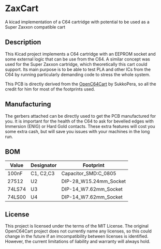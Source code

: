 # ZaxCart
A kicad implementation of a C64 cartridge with potential to be used as a Super Zaxxon compatible cart

## Description
This Kicad project implements a C64 cartridge with an EEPROM socket and some external logic that can be use from the C64. A similar concept was used for the Super Zaxxon cartridge, which theoretically this cart could support. Its main purpose is to be able to test PLA and other ICs from the C64 by running particularly demanding code to stress the whole system.

This PCB is directly derived from the [OpenC64Cart](https://github.com/SukkoPera/OpenC64Cart) by SukkoPera, so all the credit for him for most of the footprints used.

## Manufacturing

The gerbers attached can be directly used to get the PCB manufactured for you. It is important for the health of the C64 to ask for bevelled edges with Immersion (ENIG) or Hard Gold contacts. These extra features will cost you some extra cash, but will save you issues with your machines in the long run.

## BOM

|Value	|Designator|	Footprint|
|-------|----------|-----------|
|100nF	|C1, C2,C3	|Capacitor_SMD:C_0805|
|27512	|U2	|DIP-28_W15.24mm_Socket|
|74LS74	|U3	|DIP-14_W7.62mm_Socket|
|74LS00	|U4	|DIP-14_W7.62mm_Socket|


## License
This project is licensed under the terms of the MIT License. The original OpenC64Cart project does not currently name any licenses, so this could change in the future if an imcompatibility between licenses is identified. However, the current limitations of liability and warranty will always hold.
